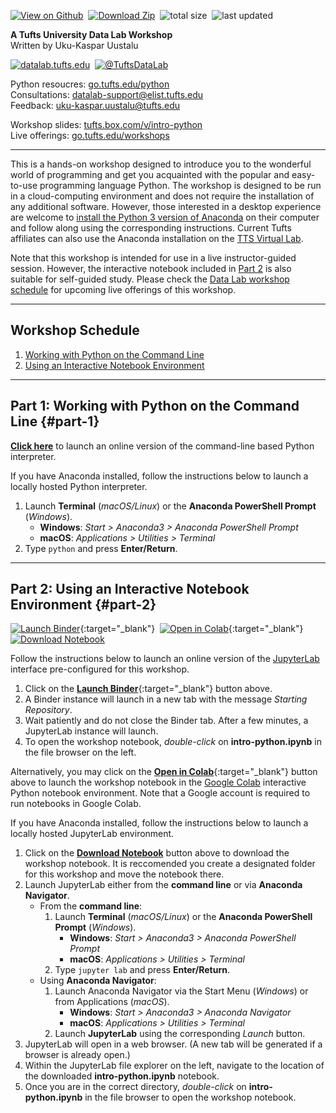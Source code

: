 [![View on Github](https://tuftsdatalab.github.io/assets/badges/github.svg)](https://github.com/tuftsdatalab/intro-python)&nbsp;
[![Download Zip](https://tuftsdatalab.github.io/assets/badges/download.svg)](https://github.com/tuftsdatalab/intro-python/archive/master.zip)&nbsp;
![total size](https://img.shields.io/github/repo-size/tuftsdatalab/intro-python?label=total%20size)&nbsp;
![last updated](https://img.shields.io/github/last-commit/tuftsdatalab/intro-python?label=last%20updated)

**A Tufts University Data Lab Workshop**\
Written by Uku-Kaspar Uustalu

[![datalab.tufts.edu](https://tuftsdatalab.github.io/assets/badges/datalab.svg)](https://sites.tufts.edu/datalab)&nbsp;
[![@TuftsDataLab](https://tuftsdatalab.github.io/assets/badges/twitter.svg)](https://twitter.com/intent/follow?screen_name=tuftsdatalab)

Python resoucres: [go.tufts.edu/python](https://sites.tufts.edu/datalab/python/)\
Consultations: <datalab-support@elist.tufts.edu>\
Feedback: <uku-kaspar.uustalu@tufts.edu>

Workshop slides: [tufts.box.com/v/intro-python](https://tufts.box.com/v/intro-python)\
Live offerings: [go.tufts.edu/workshops](https://sites.tufts.edu/datalab/workshops/)

---
This is a hands-on workshop designed to introduce you to the wonderful world of programming and get you acquainted with the popular and easy-to-use programming language Python. The workshop is designed to be run in a cloud-computing environment and does not require the installation of any additional software. However, those interested in a desktop experience are welcome to [install the Python 3 version of Anaconda](https://docs.anaconda.com/anaconda/install/) on their computer and follow along using the corresponding instructions. Current Tufts affiliates can also use the Anaconda installation on the [TTS Virtual Lab](https://vdi.it.tufts.edu/).

Note that this workshop is intended for use in a live instructor-guided session. However, the interactive notebook included in [Part 2](#part-2) is also suitable for self-guided study. Please check the [Data Lab workshop schedule](https://sites.tufts.edu/datalab/workshops/) for upcoming live offerings of this workshop.

---
## Workshop Schedule

1. [Working with Python on the Command Line](#part-1)
2. [Using an Interactive Notebook Environment](#part-2)

---
## Part 1: Working with Python on the Command Line {#part-1}

<a href="https://console.python.org/python-dot-org-console/console_frame/" target="_blank" onClick="window.open('https://console.python.org/python-dot-org-console/console_frame/','pagename','resizable,height=315,width=745'); return false;">**Click here**</a> to launch an online version of the command-line based Python interpreter.

If you have Anaconda installed, follow the instructions below to launch a locally hosted Python interpreter.

1. Launch **Terminal** (*macOS/Linux*) or the **Anaconda PowerShell Prompt** (*Windows*).
    - **Windows**: *Start > Anaconda3 > Anaconda PowerShell Prompt*
    - **macOS**: *Applications > Utilities > Terminal*
2. Type `python` and press **Enter/Return**.

---
## Part 2: Using an Interactive Notebook Environment {#part-2}
[![Launch Binder](https://mybinder.org/badge_logo.svg)](https://mybinder.org/v2/gh/tuftsdatalab/intro-python/master?urlpath=lab){:target="_blank"}&nbsp;
[![Open in Colab](https://colab.research.google.com/assets/colab-badge.svg)](https://colab.research.google.com/github/tuftsdatalab/intro-python/blob/master/intro-python.ipynb){:target="_blank"}&nbsp;
[![Download Notebook](https://tuftsdatalab.github.io/assets/badges/jupyter.svg)](https://cdn.jsdelivr.net/gh/tuftsdatalab/intro-python/intro-python.ipynb)

Follow the instructions below to launch an online version of the [JupyterLab](https://jupyterlab.readthedocs.io/en/stable/) interface pre-configured for this workshop.
1. Click on the [**Launch Binder**](https://mybinder.org/v2/gh/tuftsdatalab/intro-python/master?urlpath=lab){:target="_blank"} button above.
2. A Binder instance will launch in a new tab with the message *Starting Repository*.
3. Wait patiently and do not close the Binder tab. After a few minutes, a JupyterLab instance will launch.
4. To open the workshop notebook, *double-click* on **intro-python.ipynb** in the file browser on the left.

Alternatively, you may click on the [**Open in Colab**](https://colab.research.google.com/github/tuftsdatalab/intro-python/blob/master/intro-python.ipynb){:target="_blank"} button above to launch the workshop notebook in the [Google Colab](https://colab.research.google.com/) interactive Python notebook environment. Note that a Google account is required to run notebooks in Google Colab.

If you have Anaconda installed, follow the instructions below to launch a locally hosted JupyterLab environment.

1. Click on the [**Download Notebook**](https://cdn.jsdelivr.net/gh/tuftsdatalab/intro-python/intro-python.ipynb) button above to download the workshop notebook. It is reccomended you create a designated folder for this workshop and move the notebook there.
2. Launch JupyterLab either from the **command line** or via **Anaconda Navigator**.
    - From the **command line**:
        1. Launch **Terminal** (*macOS/Linux*) or the **Anaconda PowerShell Prompt** (*Windows*).
            - **Windows**: *Start > Anaconda3 > Anaconda PowerShell Prompt*
            - **macOS**: *Applications > Utilities > Terminal*
        2. Type `jupyter lab` and press **Enter/Return**.
    - Using **Anaconda Navigator**:
        1. Launch Anaconda Navigator via the Start Menu (*Windows*) or from Applications (*macOS*).
            - **Windows**: *Start > Anaconda3 > Anaconda Navigator*
            - **macOS**: *Applications > Utilities > Terminal*
        2. Launch **JupyterLab** using the corresponding *Launch* button.
3. JupyterLab will open in a web browser. (A new tab will be generated if a browser is already open.)
4. Within the JupyterLab file explorer on the left, navigate to the location of the downloaded **intro-python.ipynb** notebook.
5. Once you are in the correct directory, *double-click* on **intro-python.ipynb** in the file browser to open the workshop notebook.

